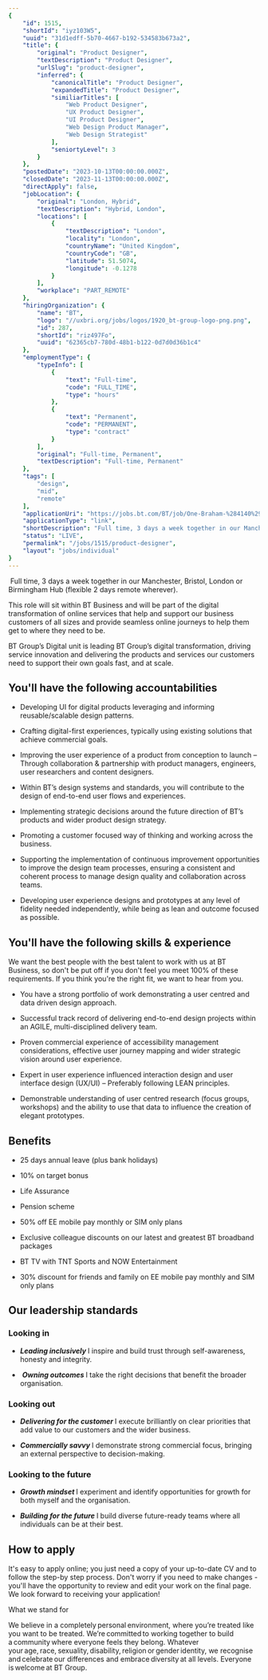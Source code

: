 ```yaml
---
{
	"id": 1515,
	"shortId": "iyz103W5",
	"uuid": "31d1edff-5b70-4667-b192-534583b673a2",
	"title": {
		"original": "Product Designer",
		"textDescription": "Product Designer",
		"urlSlug": "product-designer",
		"inferred": {
			"canonicalTitle": "Product Designer",
			"expandedTitle": "Product Designer",
			"similiarTitles": [
				"Web Product Designer",
				"UX Product Designer",
				"UI Product Designer",
				"Web Design Product Manager",
				"Web Design Strategist"
			],
			"seniortyLevel": 3
		}
	},
	"postedDate": "2023-10-13T00:00:00.000Z",
	"closedDate": "2023-11-13T00:00:00.000Z",
	"directApply": false,
	"jobLocation": {
		"original": "London, Hybrid",
		"textDescription": "Hybrid, London",
		"locations": [
			{
				"textDescription": "London",
				"locality": "London",
				"countryName": "United Kingdom",
				"countryCode": "GB",
				"latitude": 51.5074,
				"longitude": -0.1278
			}
		],
		"workplace": "PART_REMOTE"
	},
	"hiringOrganization": {
		"name": "BT",
		"logo": "//uxbri.org/jobs/logos/1920_bt-group-logo-png.png",
		"id": 287,
		"shortId": "riz497Fo",
		"uuid": "62365cb7-780d-48b1-b122-0d7d0d36b1c4"
	},
	"employmentType": {
		"typeInfo": [
			{
				"text": "Full-time",
				"code": "FULL_TIME",
				"type": "hours"
			},
			{
				"text": "Permanent",
				"code": "PERMANENT",
				"type": "contract"
			}
		],
		"original": "Full-time, Permanent",
		"textDescription": "Full-time, Permanent"
	},
	"tags": [
		"design",
		"mid",
		"remote"
	],
	"applicationUri": "https://jobs.bt.com/BT/job/One-Braham-%284140%29-Product-Designer-%28Digital-BT-Business%29-Lond/780487702",
	"applicationType": "link",
	"shortDescription": "Full time, 3 days a week together in our Manchester, Bristol, London or Birmingham Hub (flexible 2 days remote wherever).  This role will sit within BT Business and will be part of the digital",
	"status": "LIVE",
	"permalink": "/jobs/1515/product-designer",
	"layout": "jobs/individual"
}
---
```

<p>&nbsp;Full time, 3 days a week together in our Manchester, Bristol, London or Birmingham Hub (flexible 2 days remote wherever).&nbsp;</p><p>This role will sit within BT Business and will be part of the digital transformation of online services that help and support our business customers of all sizes and provide seamless online journeys to help them get to where they need to be.&nbsp;</p><p>BT Group’s Digital unit is leading BT Group’s digital transformation, driving service innovation and delivering the products and services our customers need to support their own goals fast, and at scale.</p><h2>You'll have the following accountabilities&nbsp;</h2><ul><li><p>Developing UI for digital products leveraging and informing reusable/scalable design patterns.</p></li><li><p>Crafting digital-first experiences, typically using existing solutions that achieve commercial goals.</p></li><li><p>Improving the user experience of a product from conception to launch – Through collaboration &amp; partnership with product managers, engineers, user researchers and content designers.</p></li><li><p>Within BT’s design systems and standards, you will contribute to the design of end-to-end user flows and experiences.</p></li><li><p>Implementing strategic decisions around the future direction of BT’s products and wider product design strategy.</p></li><li><p>Promoting a customer focused way of thinking and working across the business.</p></li><li><p>Supporting the implementation of continuous improvement opportunities to improve the design team processes, ensuring a consistent and coherent process to manage design quality and collaboration across teams.</p></li><li><p>Developing user experience designs and prototypes at any level of fidelity needed independently, while being as lean and outcome focused as possible.&nbsp;</p></li></ul><h2>You'll have the following skills &amp; experience</h2><p>We want the best people with the best talent to work with us at BT Business, so don't be put off if you don't feel you meet 100% of these requirements. If you think you're the right fit, we want to hear from you.</p><ul><li><p>You have a strong portfolio of work demonstrating a user centred and data driven design approach.</p></li><li><p>Successful track record of delivering end-to-end design projects within an AGILE, multi-disciplined delivery team. &nbsp;</p></li><li><p>Proven commercial experience of accessibility management considerations, effective user journey mapping and wider strategic vision around user experience.</p></li><li><p>Expert in user experience influenced interaction design and user interface design (UX/UI) – Preferably following LEAN principles.</p></li><li><p>Demonstrable understanding of user centred research (focus groups, workshops) and the ability to use that data to influence the creation of elegant prototypes.</p></li></ul><h2>Benefits</h2><ul><li><p>25 days annual leave (plus bank holidays)</p></li><li><p>10% on target bonus</p></li><li><p>Life Assurance</p></li><li><p>Pension scheme</p></li><li><p>50% off EE mobile pay monthly or SIM only plans</p></li><li><p>Exclusive colleague discounts on our latest and greatest BT broadband packages</p></li><li><p>BT TV with TNT Sports and NOW Entertainment</p></li><li><p>30% discount for friends and family on EE mobile pay monthly and SIM only plans&nbsp;</p></li></ul><h2>Our leadership standards</h2><h3>Looking in</h3><ul><li><p><strong><em>Leading inclusively </em></strong>I inspire and build trust through self-awareness, honesty and integrity.</p></li><li><p>&nbsp;<strong><em>Owning outcomes </em></strong>I take the right decisions that benefit the broader organisation.</p></li></ul><h3>Looking out</h3><ul><li><p><strong><em>Delivering for the customer </em></strong>I execute brilliantly on clear priorities that add value to our customers and the wider business.</p></li><li><p><strong><em>Commercially savvy </em></strong>I demonstrate strong commercial focus, bringing an external perspective to decision-making.</p></li></ul><h3>Looking to the future</h3><ul><li><p><strong><em>Growth mindset </em></strong>I experiment and identify opportunities for growth for both myself and the organisation.</p></li><li><p><strong><em>Building for the future </em></strong>I build diverse future-ready teams where all individuals can be at their best.</p></li></ul><h2>How to apply</h2><p>It's easy to apply online; you just need a copy of your up-to-date CV and to follow the step-by step process. Don't worry if you need to make changes - you'll have the opportunity to review and edit your work on the final page. We look forward to receiving your application!</p><p>What we stand for</p><p>We believe in a completely personal environment, where you’re treated like you want to be treated. We’re committed to working together to build a community where everyone feels they belong. Whatever your age, race, sexuality, disability, religion or gender identity, we recognise and celebrate our differences and embrace diversity at all levels. Everyone is welcome at BT Group.<br>&nbsp;</p>
